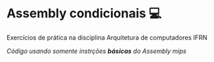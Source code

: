 # Assembly condicionais :computer:

Exercícios de prática na disciplina Arquitetura de computadores IFRN 

_Código usando somente instrções **básicas** do Assembly mips_
